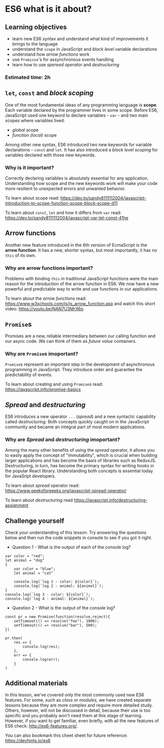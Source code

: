 # ES6 what is it about?

## Learning objectives
- learn new ES6 syntax and understand what kind of improvements it brings to the language
- understand the `scope` in JavaScript and *block level* variable declarations
- understand how *arrow functions* work
- use `Promisse`'s  for assynchronous events handling
- learn how to use *speread operator* and *destructuring*

### Estimated time: 2h

## `let`, `const` and *block scoping*
One of the most fundamental ideas of any programming language is **scope**. Each variable declared by the programmer lives in some scope. Before ES6, JavaScript used one keyword to declare variables - `var` - and two main scopes where variables lived:
- *global* scope
- *function (local)* scope

Among other new syntax, ES6 introduced two new keywords for variable declarations - `const` and `let`. It has also introduced a *block level scoping* for variables declared with those new keywords.


### Why is it important?
Correctly declaring variables is absolutely essential for any application. Understanding how scope and the new keywords work will make your code more resilient to unexpected errors and unwanted behavior.

To learn about scope read: https://dev.to/sandy8111112004/javascript-introduction-to-scope-function-scope-block-scope-d11

To learn about  `const`, `let` and how it differs from `var` read: https://dev.to/sandy8111112004/javascript-var-let-const-41he

## Arrow functions
Another new feature introduced in the 6th version of EcmaScript is the **arrow function**. It has a new, shorter syntax, but most importantly, it has no `this` of its own.

### Why are arrow functions important?
Problems with binding `this` in traditional JavaScript functions were the main reason for the introduction of the arrow function in ES6. We now have a new  powerful and predictable way to write and use functions in our applications.

To learn about the *arrow functions* read: https://www.w3schools.com/js/js_arrow_function.asp
and watch this short video: https://youtu.be/NAN7U3MrX6o

## `Promise`s 
Promises are a new, reliable intermediary between our calling function and our async code. We can think of them as *future value* containers.


### Why are `Promise`s imoportant?
`Promise`s represent an important step in the development of asynchronous programming in JavaScript. They introduce order and guarantee the predictability of events.

To learn about creating and using `Promise`s read:
https://javascript.info/promise-basics

## *Spread* and *destructuring*
ES6 introduces a new operator `...` (*spread*) and a new syntactic capability called *destructuring*. Both concepts quickly caught on in the JavaScript community and became an integral part of most modern applications.

### Why are *Spread* and *destructuring* imoportant?
Among the many other benefits of using the *spread* operator, it allows you to easily apply the concept of "immutability", which is crucial when building larger applications and has become the basis of libraries such as ReduxJS.
Destructuring, in turn, has become the primary syntax for writing *hooks* in the popular React library. Understanding both concepts is essential today for JavaSript developers.

To learn about *spread* operator read: https://www.geeksforgeeks.org/javascript-spread-operator/

To learn about *destructuring* read https://javascript.info/destructuring-assignment





## Challenge yourself
Check your understanding of this lesson. Try answering the questions below and then run the code snippets in console to see if you got it right.


- Question 1 - What is the output of each of the console log?
```
var color = "red";
let animal = "dog"
{
    var color = "blue";
    let animal = "cat"
    
    console.log(`log 1 - color: ${color}`);
    console.log(`log 2 - animal: ${animal}`);
}
console.log(`log 3 - color: ${color}`);
console.log(`log 4 - animal: ${animal}`);
```
- Question 2 - What is the output of the console log?
```
const pr = new Promise(function(resolve,reject){
    setTimeout(() => resolve("foo"), 1000);
    setTimeout(() => resolve("bar"), 500);
})

pr.then(
    res => {
        console.log(res);
    },
    err => {
        console.log(err);
    }
)
```

## Additional materials
In this lesson, we've covered only the most commonly used new ES6 features. For some, such as *class* or *modules*, we have created separate lessons because they are more complex and require more detailed study. Others, however, will not be discussed in detail, because their use is too specific and you probably won't need them at this stage of learning.
However, if you want to get familiar, even briefly, with all the new features of ES6 check: http://es6-features.org/.

You can also bookmark this cheet sheet for future reference: https://devhints.io/es6
